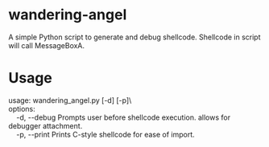 # wandering-angel
A simple Python script to generate and debug shellcode. Shellcode in script will call MessageBoxA.

# Usage
usage: wandering_angel.py [-d] [-p]\ \
options:\
&nbsp;&nbsp;&nbsp;&nbsp;-d, --debug  Prompts user before shellcode execution. allows for debugger attachment.\
&nbsp;&nbsp;&nbsp;&nbsp;-p, --print  Prints C-style shellcode for ease of import.
